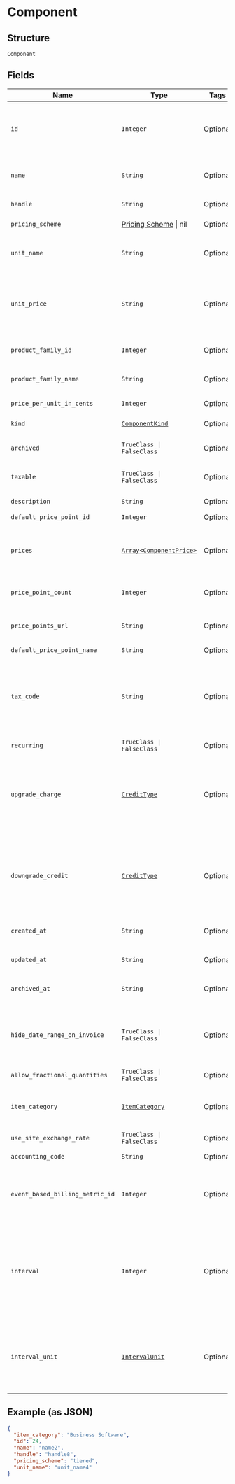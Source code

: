 
# Component

## Structure

`Component`

## Fields

| Name | Type | Tags | Description |
|  --- | --- | --- | --- |
| `id` | `Integer` | Optional | The unique ID assigned to the component by Chargify. This ID can be used to fetch the component from the API. |
| `name` | `String` | Optional | The name of the Component, suitable for display on statements. i.e. Text Messages. |
| `handle` | `String` | Optional | The component API handle |
| `pricing_scheme` | [Pricing Scheme](../../doc/models/pricing-scheme.md) \| nil | Optional | This is a container for one-of cases. |
| `unit_name` | `String` | Optional | The name of the unit that the component’s usage is measured in. i.e. message |
| `unit_price` | `String` | Optional | The amount the customer will be charged per unit. This field is only populated for ‘per_unit’ pricing schemes, otherwise it may be null. |
| `product_family_id` | `Integer` | Optional | The id of the Product Family to which the Component belongs |
| `product_family_name` | `String` | Optional | The name of the Product Family to which the Component belongs |
| `price_per_unit_in_cents` | `Integer` | Optional | deprecated - use unit_price instead |
| `kind` | [`ComponentKind`](../../doc/models/component-kind.md) | Optional | A handle for the component type |
| `archived` | `TrueClass \| FalseClass` | Optional | Boolean flag describing whether a component is archived or not. |
| `taxable` | `TrueClass \| FalseClass` | Optional | Boolean flag describing whether a component is taxable or not. |
| `description` | `String` | Optional | The description of the component. |
| `default_price_point_id` | `Integer` | Optional | - |
| `prices` | [`Array<ComponentPrice>`](../../doc/models/component-price.md) | Optional | An array of price brackets. If the component uses the ‘per_unit’ pricing scheme, this array will be empty. |
| `price_point_count` | `Integer` | Optional | Count for the number of price points associated with the component |
| `price_points_url` | `String` | Optional | URL that points to the location to read the existing price points via GET request |
| `default_price_point_name` | `String` | Optional | - |
| `tax_code` | `String` | Optional | A string representing the tax code related to the component type. This is especially important when using the Avalara service to tax based on locale. This attribute has a max length of 10 characters. |
| `recurring` | `TrueClass \| FalseClass` | Optional | - |
| `upgrade_charge` | [`CreditType`](../../doc/models/credit-type.md) | Optional | The type of credit to be created when upgrading/downgrading. Defaults to the component and then site setting if one is not provided.<br>Available values: `full`, `prorated`, `none`. |
| `downgrade_credit` | [`CreditType`](../../doc/models/credit-type.md) | Optional | The type of credit to be created when upgrading/downgrading. Defaults to the component and then site setting if one is not provided.<br>Available values: `full`, `prorated`, `none`. |
| `created_at` | `String` | Optional | Timestamp indicating when this component was created |
| `updated_at` | `String` | Optional | Timestamp indicating when this component was updated |
| `archived_at` | `String` | Optional | Timestamp indicating when this component was archived |
| `hide_date_range_on_invoice` | `TrueClass \| FalseClass` | Optional | (Only available on Relationship Invoicing sites) Boolean flag describing if the service date range should show for the component on generated invoices. |
| `allow_fractional_quantities` | `TrueClass \| FalseClass` | Optional | - |
| `item_category` | [`ItemCategory`](../../doc/models/item-category.md) | Optional | One of the following: Business Software, Consumer Software, Digital Services, Physical Goods, Other |
| `use_site_exchange_rate` | `TrueClass \| FalseClass` | Optional | - |
| `accounting_code` | `String` | Optional | E.g. Internal ID or SKU Number |
| `event_based_billing_metric_id` | `Integer` | Optional | (Only for Event Based Components) This is an ID of a metric attached to the component. This metric is used to bill upon collected events. |
| `interval` | `Integer` | Optional | The numerical interval. i.e. an interval of ‘30’ coupled with an interval_unit of day would mean this component's default price point would renew every 30 days. This property is only available for sites with Multifrequency enabled. |
| `interval_unit` | [`IntervalUnit`](../../doc/models/interval-unit.md) | Optional | A string representing the interval unit for this component's default price point, either month or day. This property is only available for sites with Multifrequency enabled. |

## Example (as JSON)

```json
{
  "item_category": "Business Software",
  "id": 24,
  "name": "name2",
  "handle": "handle8",
  "pricing_scheme": "tiered",
  "unit_name": "unit_name4"
}
```

